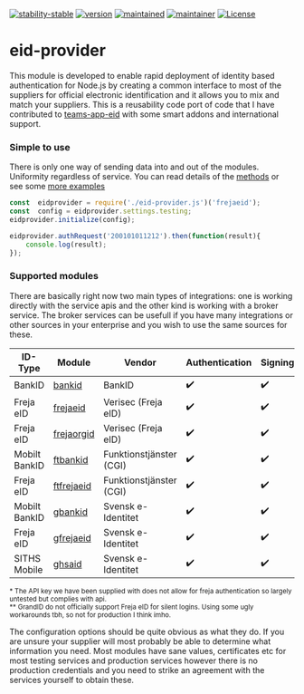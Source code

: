 [![stability-stable](https://img.shields.io/badge/stability-stable-green.svg)](#)
[![version](https://img.shields.io/badge/version-0.1.5-green.svg)](#)
[![maintained](https://img.shields.io/maintenance/yes/2020.svg)](#)
[![maintainer](https://img.shields.io/badge/maintainer-daniel%20sörlöv-blue.svg)](https://github.com/DSorlov)
[![License](https://img.shields.io/badge/License-MIT-blue.svg)](https://img.shields.io/github/license/DSorlov/eid-provider)

# eid-provider
This module is developed to enable rapid deployment of identity based authentication for Node.js by creating a common interface to most of the suppliers for official electronic identification and it allows you to mix and match your suppliers. This is a reusability code port of code that I have contributed to [teams-app-eid](https://github.com/DennizSvens/teams-app-eid) with some smart addons and international support.

### Simple to use

There is only one way of sending data into and out of the modules. Uniformity regardless of service. You can read details of the [methods](docs/methods.md) or see some [more examples](docs/examples.md)

```javascript
const  eidprovider = require('./eid-provider.js')('frejaeid');  
const  config = eidprovider.settings.testing;
eidprovider.initialize(config);

eidprovider.authRequest('200101011212').then(function(result){
	console.log(result);
});
```

### Supported modules

There are basically right now two main types of integrations: one is working directly with the service apis and the other kind is working with a broker service. The broker services can be usefull if you have many integrations or other sources in your enterprise and you wish to use the same sources for these.

| ID-Type | Module | Vendor | Authentication | Signing | Geographies | Readiness |
| --- | --- | --- | --- | --- | --- | --- |
| BankID | [bankid](docs/bankid.md) | BankID | :heavy_check_mark: | :heavy_check_mark: | :sweden: | Production |
| Freja eID | [frejaeid](docs/frejaeid.md) | Verisec (Freja eID) | :heavy_check_mark: | :heavy_check_mark: | :sweden: :denmark: :norway: :finland: | Production |
| Freja eID | [frejaorgid](docs/frejaorgid.md) | Verisec (Freja eID) | :heavy_check_mark: | :heavy_check_mark: | :sweden: :denmark: :norway: :finland: | Production |
| Mobilt BankID | [ftbankid](docs/ftbankid.md) | Funktionstjänster (CGI) | :heavy_check_mark: | :heavy_check_mark: | :sweden: | Production |
| Freja eID | [ftfrejaeid](docs/ftfrejaeid.md) | Funktionstjänster (CGI) | :heavy_check_mark: | :heavy_check_mark: | :sweden: :denmark: :norway: :finland: | Not tested* |
| Mobilt BankID | [gbankid](docs/gbankid.md) | Svensk e-Identitet | :heavy_check_mark: | :heavy_check_mark: | :sweden: | Production |
| Freja eID | [gfrejaeid](docs/gfrejaeid.md) | Svensk e-Identitet | :heavy_check_mark:| :heavy_check_mark: | :sweden: | Production** |
| SITHS Mobile | [ghsaid](docs/ghsaid.md) | Svensk e-Identitet | :heavy_check_mark:| :heavy_check_mark: | :sweden: | Production |

<sup>* The API key we have been supplied with does not allow for freja authentication so largely untested but complies with api.<br/>
** GrandID do not officially support Freja eID for silent logins. Using some ugly workarounds tbh, so not for production I think imho.
</sup>

The configuration options should be quite obvious as what they do. If you are unsure your supplier will most probably be able to determine what information you need. Most modules have sane values, certificates etc for most testing services and production services however there is no production credentials and you need to strike an agreement with the services yourself to obtain these.


